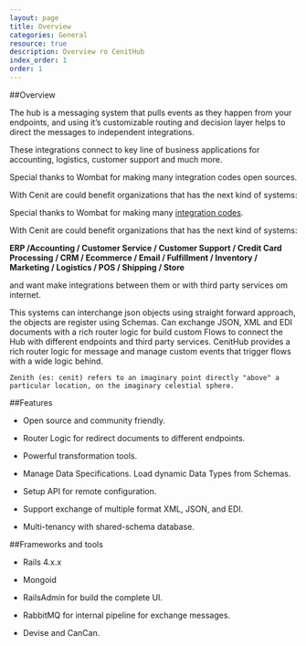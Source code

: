 ```yaml
---
layout: page
title: Overview
categories: General
resource: true
description: Overview ro CenitHub
index_order: 1
order: 1
---
```


##Overview

The hub is a messaging system that pulls events as they happen from your endpoints, and using it’s customizable routing and decision layer helps to direct the messages to independent integrations.

These integrations connect to key line of business applications for accounting, logistics, customer support and much more.

Special thanks to Wombat for making many integration codes open sources.

With Cenit are could benefit organizations that has the next kind of systems:

Special thanks to Wombat for making many [integration codes]( https://github.com/wombat.git "integration codes").

With Cenit are could benefit organizations that has the next kind of systems:

**ERP /Accounting  / Customer Service / Customer Support / Credit Card Processing / CRM / Ecommerce / Email /  Fulfillment / Inventory / Marketing / Logistics / POS / Shipping / Store**

and want make integrations between them or with third party services om internet. 

This systems can interchange json objects using straight forward approach, the objects are register using Schemas. Can exchange JSON, XML and EDI documents with a rich router logic for build custom Flows to connect the Hub with different endpoints and third party services. CenitHub provides a rich router logic for message and manage custom events that trigger flows with a wide logic behind. 

```
Zenith (es: cenit) refers to an imaginary point directly "above" a particular location, on the imaginary celestial sphere.
```

##Features

* Open source and community friendly. 

* Router Logic for redirect documents to different endpoints.

* Powerful transformation tools.

* Manage Data Specifications. Load dynamic Data Types from Schemas. 

* Setup API for remote configuration.

* Support exchange of multiple format XML, JSON, and EDI.

* Multi-tenancy with shared-schema database.

##Frameworks and tools

* Rails 4.x.x

* Mongoid

* RailsAdmin for build the complete UI.

* RabbitMQ for internal pipeline for exchange messages.

* Devise and CanCan.
